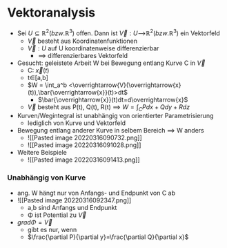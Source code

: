 # Vektoranalysis 
+ Sei $U⊆ℝ^2 (bzw. ℝ^3)$ offen. Dann ist $\overrightarrow{V}:U$-->$ℝ^2 (bzw. ℝ^3)$ ein Vektorfeld
	+  $\overrightarrow{V}$ besteht aus Koordinatenfunktionen
	+ $\overrightarrow{V}:U$ auf U koordinatenweise differenzierbar
		+ ==> differenzierbares Vektorfeld
+ Gesucht:  geleistete Arbeit W bei Bewegung entlang Kurve C in $\overrightarrow{V}$
	+ C: $\overrightarrow{x}(t)$
	+ t∈\[a,b]
	+ $W = \int_a^b <\overrightarrow{V}(\overrightarrow{x}(t)),\bar{\overrightarrow{x}}(t)>dt$
		+ $\bar{\overrightarrow{x}}(t)dt=d\overrightarrow{x}$
	+ $\overrightarrow{V}$ besteht aus P(t), Q(t), R(t) ==> $W=\int_C Pdx+Qdy+Rdz$
+ Kurven/Wegintegral ist unabhängig von orientierter Parametrisierung
	+ lediglich von Kurve und Vektorfeld
+ Bewegung entlang anderer Kurve in selbem Bereich ==> W anders
	+ ![[Pasted image 20220316090732.png]]
	+ ![[Pasted image 20220316091028.png]]
+ Weitere Beispiele
	+ ![[Pasted image 20220316091413.png]]

### Unabhängig von Kurve
+ ang. W hängt nur von Anfangs- und Endpunkt von C ab
+ ![[Pasted image 20220316092347.png]]
	+ a,b sind Anfangs und Endpunkt
	+ Φ ist Potential zu $\overrightarrow{V}$
+ $grad Φ=\overrightarrow{V}$
	+ gibt es nur, wenn
	+ $\frac{\partial P}{\partial y}=\frac{\partial Q}{\partial x}$